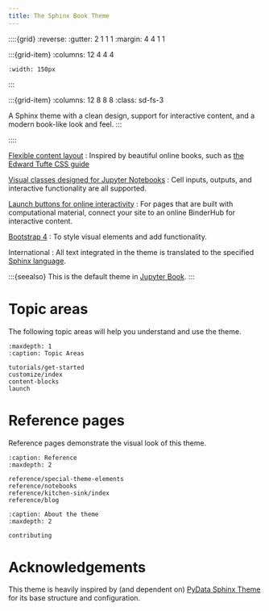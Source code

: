 ```yaml
---
title: The Sphinx Book Theme
---
```


::::{grid}
:reverse:
:gutter: 2 1 1 1
:margin: 4 4 1 1

:::{grid-item}
:columns: 12 4 4 4

```{image} ./_static/logo-square.svg
:width: 150px
```
:::

:::{grid-item}
:columns: 12 8 8 8
:class: sd-fs-3

A Sphinx theme with a clean design, support for interactive content, and a modern book-like look and feel.
:::

::::

[Flexible content layout](layout)
: Inspired by beautiful online books, such as [the Edward Tufte CSS guide](https://edwardtufte.github.io/tufte-css/)

[Visual classes designed for Jupyter Notebooks](reference/notebooks)
: Cell inputs, outputs, and interactive functionality are all supported.

[Launch buttons for online interactivity](launch)
: For pages that are built with computational material, connect your site to an online BinderHub for interactive content.

[Bootstrap 4](https://getbootstrap.com/docs/4.0/getting-started/introduction/)
: To style visual elements and add functionality.

International
: All text integrated in the theme is translated to the specified [Sphinx language](https://www.sphinx-doc.org/en/master/usage/configuration.html#confval-language).

:::{seealso}
This is the default theme in [Jupyter Book](https://jupyterbook.org).
:::

# Topic areas

The following topic areas will help you understand and use the theme.

```{toctree}
:maxdepth: 1
:caption: Topic Areas

tutorials/get-started
customize/index
content-blocks
launch
```

# Reference pages

Reference pages demonstrate the visual look of this theme.

```{toctree}
:caption: Reference
:maxdepth: 2

reference/special-theme-elements
reference/notebooks
reference/kitchen-sink/index
reference/blog
```


```{toctree}
:caption: About the theme
:maxdepth: 2

contributing
```

# Acknowledgements

This theme is heavily inspired by (and dependent on)
[PyData Sphinx Theme](https://pydata-sphinx-theme.readthedocs.io/) for its base
structure and configuration.

[pypi-badge]: https://img.shields.io/pypi/v/sphinx-book-theme.svg
[pypi-link]: https://pypi.org/project/sphinx-book-theme
